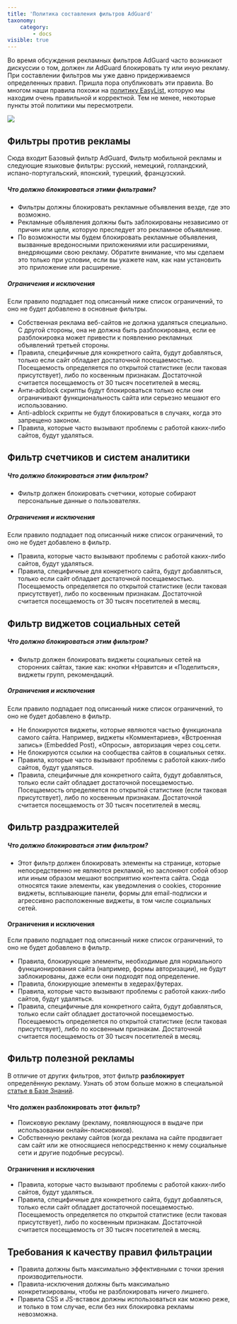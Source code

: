 ```yaml
---
title: 'Политика составления фильтров AdGuard'
taxonomy:
    category:
        - docs
visible: true
---
```


Во время обсуждения рекламных фильтров AdGuard часто возникают дискуссии о том, должен ли AdGuard блокировать ту или иную рекламу. При составлении фильтров мы уже давно придерживаемся определенных правил. Пришла пора опубликовать эти правила. Во многом наши правила похожи на [политику EasyList](https://easylist.to/pages/policy.html), которую мы находим очень правильной и корректной. Тем не менее, некоторые пункты этой политики мы пересмотрели.

![](https://cdn.adguard.com/public/Adguard/Common/page_filtering.png)


## Фильтры против рекламы

Сюда входит Базовый фильтр AdGuard, Фильтр мобильной рекламы и следующие языковые фильтры: русский, немецкий, голландский, испано-португальский, японский, турецкий, французский.

##### Что должно блокироваться этими фильтрами?

- Фильтры должны блокировать рекламные объявления везде, где это возможно.  
- Рекламные объявления должны быть заблокированы независимо от причин или цели, которую преследует это рекламное объявление.
- По возможности мы будем блокировать рекламные объявления, вызванные вредоносными приложениями или расширениями, внедряющими свою рекламу. Обратите внимание, что мы сделаем это только при условии, если вы укажете нам, как нам установить это приложение или расширение.

##### Ограничения и исключения

Если правило подпадает под описанный ниже список ограничений, то оно не будет добавлено в основные фильтры.

- Собственная реклама веб-сайтов не должна удаляться специально. С другой стороны, она не должна быть разблокирована, если ее разблокировка может привести к появлению рекламных объявлений третьей стороны.
- Правила, специфичные для конкретного сайта, будут добавляться, только если сайт обладает достаточной посещаемостью. Посещаемость определяется по открытой статистике (если таковая присутствует), либо по косвенным признакам. Достаточной считается посещаемость от 30 тысяч посетителей в месяц.
- Анти-adblock скрипты будут блокироваться только если они ограничивают функциональность сайта или серьезно мешают его использованию.
- Anti-adblock скрипты не будут блокироваться в случаях, когда это запрещено законом.
- Правила, которые часто вызывают проблемы с работой каких-либо сайтов, будут удаляться.


## Фильтр счетчиков и систем аналитики

##### Что должно блокироваться этим фильтром?

- Фильтр должен блокировать счетчики, которые собирают персональные данные о пользователях.

##### Ограничения и исключения

Если правило подпадает под описанный ниже список ограничений, то оно не будет добавлено в фильтр.

- Правила, которые часто вызывают проблемы с работой каких-либо сайтов, будут удаляться.
- Правила, специфичные для конкретного сайта, будут добавляться, только если сайт обладает достаточной посещаемостью. Посещаемость определяется по открытой статистике (если таковая присутствует), либо по косвенным признакам. Достаточной считается посещаемость от 30 тысяч посетителей в месяц.


## Фильтр виджетов социальных сетей

##### Что должно блокироваться этим фильтром?

- Фильтр должен блокировать виджеты социальных сетей на сторонних сайтах, такие как: кнопки «Нравится» и «Поделиться», виджеты групп, рекомендаций.

##### Ограничения и исключения

Если правило подпадает под описанный ниже список ограничений, то оно не будет добавлено в фильтр.

- Не блокируются виджеты, которые являются частью функционала самого сайта. Например, виджеты «Комментариев», «Встроенная запись» (Embedded Post), «Опросы»,  авторизация через соц.сети.
- Не блокируются ссылки на сообщества сайтов в социальных сетях.
- Правила, которые часто вызывают проблемы с работой каких-либо сайтов, будут удаляться.
- Правила, специфичные для конкретного сайта, будут добавляться, только если сайт обладает достаточной посещаемостью. Посещаемость определяется по открытой статистике (если таковая присутствует), либо по косвенным признакам. Достаточной считается посещаемость от 30 тысяч посетителей в месяц.


## Фильтр раздражителей

##### Что должно блокироваться этим фильтром?

- Этот фильтр должен блокировать элементы на странице, которые непосредственно не являются рекламой, но заслоняют собой обзор или иным образом мешают восприятию контента сайта. Сюда относятся такие элементы, как уведомления о cookies, сторонние виджеты, всплывающие панели, формы для email-подписки и агрессивно расположенные виджеты, в том числе социальных сетей.

#### Ограничения и исключения

Если правило подпадает под описанный ниже список ограничений, то оно не будет добавлено в фильтр.

- Правила, блокирующие элементы, необходимые для нормального функционирования сайта (например, формы авторизации), не будут заблокированы, даже если они подходят под определение.
- Правила, блокирующие элементы в хедерах/футерах.
- Правила, которые часто вызывают проблемы с работой каких-либо сайтов, будут удаляться.
- Правила, специфичные для конкретного сайта, будут добавляться, только если сайт обладает достаточной посещаемостью. Посещаемость определяется по открытой статистике (если таковая присутствует), либо по косвенным признакам. Достаточной считается посещаемость от 30 тысяч посетителей в месяц.


## Фильтр полезной рекламы

В отличие от других фильтров, этот фильтр **разблокирует** определённую рекламу. Узнать об этом больше можно в специальной [статье в Базе Знаний](https://kb.adguard.com/ru/general/search-ads-and-self-promotion). 

#### Что должен разблокировать этот фильтр?

- Поисковую рекламу (рекламу, появляющуюся в выдаче при использовании онлайн-поисковиков).
- Собственную рекламу сайтов (когда реклама на сайте продвигает сам сайт или же относящиеся непосредственно к нему социальные сети и другие подобные ресурсы).

#### Ограничения и исключения

- Правила, которые часто вызывают проблемы с работой каких-либо сайтов, будут удаляться.
- Правила, специфичные для конкретного сайта, будут добавляться, только если сайт обладает достаточной посещаемостью. Посещаемость определяется по открытой статистике (если таковая присутствует), либо по косвенным признакам. Достаточной считается посещаемость от 30 тысяч посетителей в месяц.


## Требования к качеству правил фильтрации

- Правила должны быть максимально эффективными с точки зрения производительности.
- Правила-исключения должны быть максимально конкретизированы, чтобы не разблокировать ничего лишнего.
- Правила CSS и JS-вставок должны использоваться как можно реже, и только в том случае, если без них блокировка рекламы невозможна.
